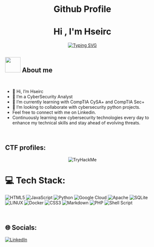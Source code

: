 <h1 align="Center">
    <br>
    Github Profile 
  <br>
</h1>


<h1 align="center"><b>Hi , I'm Hseirc</b></h1>

<p align="center">
  <a href="https://git.io/typing-svg"><img src="https://readme-typing-svg.demolab.com?font=Fira+Code&pause=1000&color=04F72A&width=435&lines=Cybersecurity+Analyst;Threat+Intelligence" alt="Typing SVG" /></a>
</p>




## <picture><img src = "" width = 50px></picture> **About me**
<picture> <img align="right" src=""></picture>

<br>



- 👋 Hi, I’m Hseirc
- 👀 I’m a CyberSecurity Analyst
- 🌱 I’m currently learning with CompTIA CySA+ and CompTIA Sec+
- 💞️ I’m looking to collaborate with cybersecurity python projects.
- Feel free to connect with me on Linkedin.
- Continuously learning new cybersecurity technologies every day to enhance my technical skills and stay ahead of evolving threats.
 
 
<br>



## CTF profiles:

<div align="center">
 <img src="https://tryhackme-badges.s3.amazonaws.com/CHrne.png" alt="TryHackMe">
</div>


# 💻 Tech Stack:
 ![HTML5](https://img.shields.io/badge/html5-%23E34F26.svg?style=plastic&logo=html5&logoColor=white) ![JavaScript](https://img.shields.io/badge/javascript-%23323330.svg?style=plastic&logo=javascript&logoColor=%23F7DF1E) ![Python](https://img.shields.io/badge/python-3670A0?style=plastic&logo=python&logoColor=ffdd54)   ![Google Cloud](https://img.shields.io/badge/Google%20Cloud-%234285F4.svg?style=plastic&logo=google-cloud&logoColor=white)  ![Apache](https://img.shields.io/badge/apache-%23D42029.svg?style=plastic&logo=apache&logoColor=white)  ![SQLite](https://img.shields.io/badge/sqlite-%2307405e.svg?style=plastic&logo=sqlite&logoColor=white) ![LINUX](https://img.shields.io/badge/Linux-FCC624?style=plastic&logo=linux&logoColor=black) ![Docker](https://img.shields.io/badge/docker-%230db7ed.svg?style=plastic&logo=docker&logoColor=white)   ![CSS3](https://img.shields.io/badge/css3-%231572B6.svg?style=plastic&logo=css3&logoColor=white) ![Markdown](https://img.shields.io/badge/markdown-%23000000.svg?style=plastic&logo=markdown&logoColor=white) ![PHP](https://img.shields.io/badge/php-%23777BB4.svg?style=plastic&logo=php&logoColor=white) ![Shell Script](https://img.shields.io/badge/shell_script-%23121011.svg?style=plastic&logo=gnu-bash&logoColor=white)








 







</a>
</div>

<br>


## 🌐 Socials:
[![LinkedIn](https://img.shields.io/badge/LinkedIn-%230077B5.svg?logo=linkedin&logoColor=white)](https://www.linkedin.com/in/ronald-hseirc2/)

<br>
  






<!---
Ronhseirc/Ronhseirc is a ✨ special ✨ repository because its `README.md` (this file) appears on your GitHub profile.
You can click the Preview link to take a look at your changes.
--->
